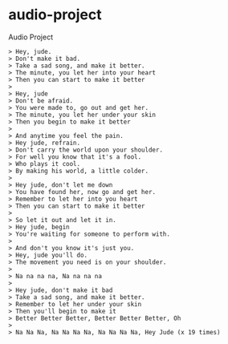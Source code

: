 # audio-project
Audio Project

    > Hey, jude.
    > Don't make it bad.
    > Take a sad song, and make it better.
    > The minute, you let her into your heart
    > Then you can start to make it better
    >
    > Hey, jude
    > Don't be afraid.
    > You were made to, go out and get her.
    > The minute, you let her under your skin
    > Then you begin to make it better
    >
    > And anytime you feel the pain.
    > Hey jude, refrain.
    > Don't carry the world upon your shoulder.
    > For well you know that it's a fool.
    > Who plays it cool.
    > By making his world, a little colder.
    >
    > Hey jude, don't let me down
    > You have found her, now go and get her.
    > Remember to let her into you heart
    > Then you can start to make it better
    >
    > So let it out and let it in.
    > Hey jude, begin
    > You're waiting for someone to perform with.
    >
    > And don't you know it's just you.
    > Hey, jude you'll do.
    > The movement you need is on your shoulder.
    >
    > Na na na na, Na na na na
    > 
    > Hey jude, don't make it bad
    > Take a sad song, and make it better.
    > Remember to let her under your skin
    > Then you'll begin to make it
    > Better Better Better, Better Better Better, Oh
    >
    > Na Na Na, Na Na Na Na, Na Na Na Na, Hey Jude (x 19 times)

